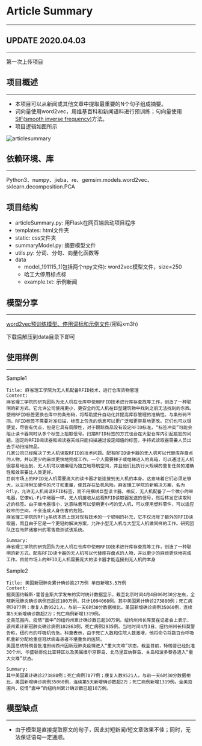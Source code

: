 # Article Summary

---

## UPDATE 2020.04.03

---

第一次上传项目

## 项目概述

---

- 本项目可以从新闻或其他文章中提取最重要的N个句子组成摘要。
- 词向量使用word2vec，用维基百科和新闻语料进行预训练；句向量使用[SIF(smooth inverse frequency)](https://openreview.net/pdf?id=SyK00v5xx)方法。
- 项目逻辑如图所示

![articlesummary](https://github.com/kkb-Alex/job_hunting/tree/master/NewsSummary/articlesummary.jpg)

## 依赖环境、库

---

Python3、numpy、jieba、re、gemsim.models.word2vec、sklearn.decomposition.PCA

## 项目结构

- articleSummary.py: 用Flask在网页端启动项目程序
- templates: html文件夹
- static: css文件夹
- summaryModel.py: 摘要模型文件
- utils.py: 分词、分句、向量化函数等
- data
  - model_191115_1(包括两个npy文件): word2vec模型文件，size=250
  - 哈工大停用标点标
  - example.txt: 示例新闻

## 模型分享

---

[word2vec预训练模型、停用词标和示例文件](https://pan.baidu.com/s/1h8Vp6ASu1rDIcbaFZ1Qu8w)(密码xm3h)

下载后解压到data目录下即可

## 使用样例

---

Sample1

```
Title: 麻省理工学院为无人机配备RFID技术，进行仓库货物管理
Content: 
麻省理工学院的研究团队为无人机在仓库中使用RFID技术进行库存查找等工作，创造了一种聪明的新方式。它允许公司使用更小，更安全的无人机在巨型建筑物中找到之前无法找到的东西。
使用RFID标签更换仓库中的条形码，将帮助提升自动化并提高库存管理的准确性。与条形码不同，RFID标签不需要对准扫描，标签上包含的信息可以更广泛和更容易地更改。它们也可以很便宜，尽管有优点，但是它具有局限性，对于跟踪商品没有设定RFID标准，“标签冲突”可能会阻止读卡器同时从多个标签上拾取信号。扫描RFID标签的方式也会在大型仓库内引起尴尬的问题。固定的RFID阅读器和阅读器天线只能扫描通过设定阈值的标签，手持式读取器需要人员出去手动扫描物品。
几家公司已经解决了无人机读取RFID的技术问题。配有RFID读卡器的无人机可以代替库存盘点的人物，并以更少的麻烦更快地完成工作。一个人需要梯子或电梯进入的高箱，可以通过无人机很容易地达到，无人机可以被编程为独立地导航空间，并且他们比执行大规模的重复任务的准确性和效率要比人类更好。
目前市场上的RFID无人机需要庞大的读卡器才能连接到无人机的本身。这意味着它们必须足够大，以支持附加硬件的尺寸和重量，使其存在坠机风险。麻省理工学院的新解决方案，名为Rfly，允许无人机阅读RFID标签，而不用捆绑巨型读卡器。相反，无人机配备了一个微小的继电器，它像Wi-Fi中继器一样。无人机接收从远程RFID读取器发送的信号，然后转发它读取附近的标签。由于继电器很小，这意味着可以使用更小巧的无人机，可以使用塑料零件，可以适应较窄的空间，不会造成人身伤害的危险。
麻省理工学院的Rfly系统本质上是对现有技术的一个聪明的补充，它不仅消除了额外的RFID读取器，而且由于它是一个更轻的解决方案，允许小型无人机与大型无人机做同样的工作。研究团队正在马萨诸塞州的零售商测试该系统。

Summary:
麻省理工学院的研究团队为无人机在仓库中使用RFID技术进行库存查找等工作，创造了一种聪明的新方式。配有RFID读卡器的无人机可以代替库存盘点的人物，并以更少的麻烦更快地完成工作。目前市场上的RFID无人机需要庞大的读卡器才能连接到无人机的本身
```

Sample2

```
Title: 美国新冠肺炎累计确诊逾27万例 单日新增3.5万例
Content:
据美国约翰斯·霍普金斯大学发布的实时统计数据显示，截至北京时间4月4日06时30分左右，全球新冠肺炎确诊病例已超过100万例，共计1094068例。其中美国累计确诊273880例；死亡病例7077例；康复人数9521人。与前一天6时30分数据相比，美国新增确诊病例35060例，连续第5天新增确诊数超2万；死亡病例新增1319例。
全美范围内，疫情“震中”的纽约州累计确诊数已超10万例。纽约州州长库莫在记者会上表示，该州累计新冠肺炎确诊病例102863例，死亡病例2935例。当地时间4月3日，纽约州州长科莫警告称，纽约市的呼吸机告急。科莫表示，由于死亡人数和住院人数激增，他将命令将数百台呼吸机重新分配给重症冠状病毒患者不堪重负的医院。
美国总统特朗普批准田纳西州因新冠肺炎疫情进入“重大灾难”状态。截至目前，特朗普已经批准30个州、华盛顿哥伦比亚特区以及美属维尔京群岛、北马里亚纳群岛、关岛和波多黎各进入“重大灾难”状态。

Summary:
其中美国累计确诊273880例；死亡病例7077例；康复人数9521人。与前一天6时30分数据相比，美国新增确诊病例35060例，连续第5天新增确诊数超2万；死亡病例新增1319例。全美范围内，疫情“震中”的纽约州累计确诊数已超10万例。
```

## 模型缺点

---

- 由于模型是直接提取原文的句子，因此对短新闻/短文章效果不佳；同时，无法保证语句一定通顺。